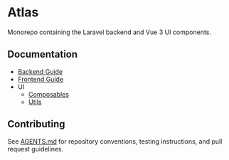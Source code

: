 # Atlas

Monorepo containing the Laravel backend and Vue 3 UI components.

## Documentation

- [Backend Guide](docs/backend-guide.md)
- [Frontend Guide](docs/frontend-guide.md)
- UI
  - [Composables](docs/ui/composables.md)
  - [Utils](docs/ui/utils.md)

## Contributing

See [AGENTS.md](AGENTS.md) for repository conventions, testing instructions, and pull request guidelines.
